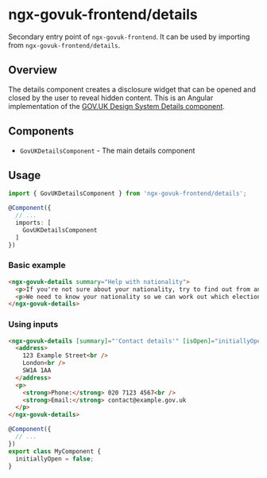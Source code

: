 # ngx-govuk-frontend/details

Secondary entry point of `ngx-govuk-frontend`. It can be used by importing from `ngx-govuk-frontend/details`.

## Overview

The details component creates a disclosure widget that can be opened and closed by the user to reveal hidden content. This is an Angular implementation of the [GOV.UK Design System Details component](https://design-system.service.gov.uk/components/details/).

## Components

- `GovUKDetailsComponent` - The main details component

## Usage

```typescript
import { GovUKDetailsComponent } from 'ngx-govuk-frontend/details';

@Component({
  // ...
  imports: [
    GovUKDetailsComponent
  ]
})
```

### Basic example

```html
<ngx-govuk-details summary="Help with nationality">
  <p>If you're not sure about your nationality, try to find out from an official document like a passport or national ID card.</p>
  <p>We need to know your nationality so we can work out which elections you're entitled to vote in. If you can't provide your nationality, you'll have to send copies of identity documents through the post.</p>
</ngx-govuk-details>
```

### Using inputs

```html
<ngx-govuk-details [summary]="'Contact details'" [isOpen]="initiallyOpen">
  <address>
    123 Example Street<br />
    London<br />
    SW1A 1AA
  </address>
  <p>
    <strong>Phone:</strong> 020 7123 4567<br />
    <strong>Email:</strong> contact@example.gov.uk
  </p>
</ngx-govuk-details>
```

```typescript
@Component({
  // ...
})
export class MyComponent {
  initiallyOpen = false;
}
```
